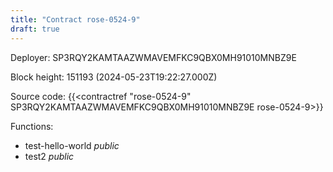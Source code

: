 ```yaml
---
title: "Contract rose-0524-9"
draft: true
---
```

Deployer: SP3RQY2KAMTAAZWMAVEMFKC9QBX0MH91010MNBZ9E


 



Block height: 151193 (2024-05-23T19:22:27.000Z)

Source code: {{<contractref "rose-0524-9" SP3RQY2KAMTAAZWMAVEMFKC9QBX0MH91010MNBZ9E rose-0524-9>}}

Functions:

* test-hello-world _public_
* test2 _public_
